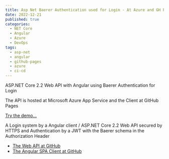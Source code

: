 ```yaml
---
title: Asp Net Baerer Authentication used for Login - At Azure and GH Pages 
date: 2022-12-21
published: true
categories:
  - NET Core
  - Angular
  - Azure
  - DevOps  
tags:
  - asp-net
  - angular
  - github-pages
  - azure
  - ci-cd
---
```



ASP.NET Core 2.2 Web API with Angular using Baerer Authentication for Login

The API is hosted at Microsoft Azure App Service and the Client at GitHub Pages 

<a href="https://persteenolsen.github.io/angular-jwt-auth-gh-pages-client/" target="_blank" title="Baerer Authentication">Try the demo...</a>

<p>A Login system by a Angular client / ASP.NET Core 2.2 Web API secured by HTTPS and Authentication by a JWT with the Baerer schema in the Authorization Header</p>

<ul>
<li><a href="https://github.com/persteenolsen/aspnet-core-jwt-auth-azure-api" target="_blank">The Web API at GitHub</a></li>
<li><a href="https://github.com/persteenolsen/angular-jwt-auth-gh-pages-client" target="_blank">The Angular SPA Client at GitHub</a></li>
</ul>
